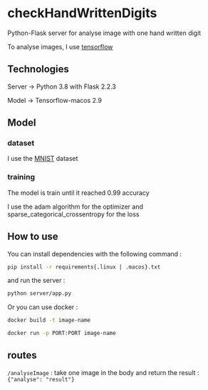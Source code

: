 # checkHandWrittenDigits

Python-Flask server for analyse image with one hand written digit

To analyse images, I use [tensorflow](https://www.tensorflow.org/)

## Technologies

Server -> Python 3.8 with Flask 2.2.3

Model -> Tensorflow-macos 2.9

## Model

### dataset

I use the [MNIST](https://fr.wikipedia.org/wiki/Base_de_donn%C3%A9es_MNIST) dataset

### training

The model is train until it reached 0.99 accuracy

I use the adam algorithm for the optimizer and sparse_categorical_crossentropy for the loss

## How to use

You can install dependencies with the following command :

```bash
pip install -r requirements{.linux | .macos}.txt
```

and run the server :
```bash
python server/app.py
```

Or you can use docker :

```bash
docker build -t image-name

docker run -p PORT:PORT image-name
```
## routes

```/analyseImage``` : take one image in the body and return the result : ```{"analyse": "result"}```
